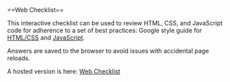 ==Web Checklist==

<p>This interactive checklist can be used to review HTML, CSS, and JavaScript code for adherence to
a set of best practices: Google style guide for 
<a href="http://google-styleguide.googlecode.com/svn/trunk/htmlcssguide.xml">HTML/CSS</a> and 
<a href="http://google-styleguide.googlecode.com/svn/trunk/javascriptguide.xml">JavaScript</a>.</p>

<p>Answers are saved to the browser to avoid issues with accidental page reloads.</p>

<p>A hosted version is here: <a href="krushton.com/checklist">Web Checklist</a></p>
